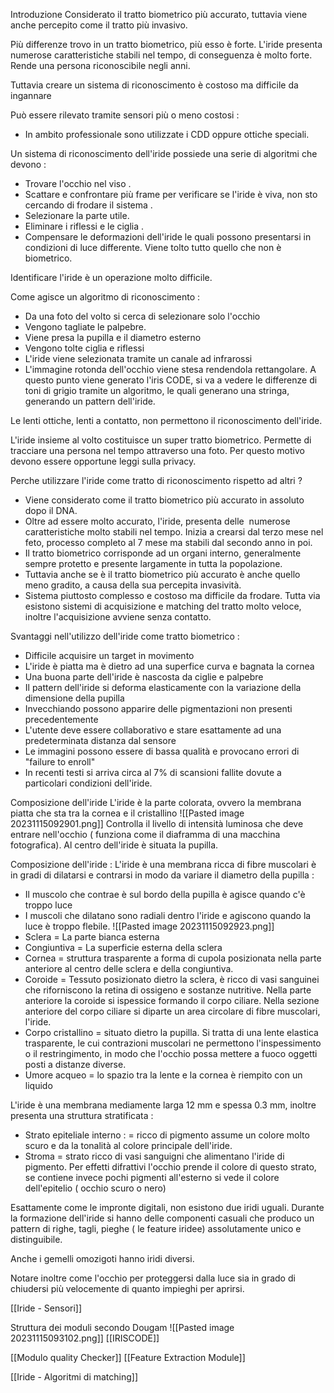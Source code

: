 Introduzione
Considerato il tratto biometrico più accurato, tuttavia viene anche percepito come il tratto più invasivo.

Più differenze trovo in un tratto biometrico, più esso è forte.
L'iride presenta numerose caratteristiche stabili nel tempo, di conseguenza è molto forte. Rende una persona riconoscibile negli anni.

Tuttavia creare un sistema di riconoscimento è costoso ma difficile da ingannare

Può essere rilevato tramite sensori più o meno costosi :
- In ambito professionale sono utilizzate i CDD oppure ottiche speciali.

Un sistema di riconoscimento dell'iride possiede una serie di algoritmi che devono :
- Trovare l'occhio nel viso .
- Scattare e confrontare più frame per verificare se l'iride è viva, non sto cercando di frodare il sistema .
- Selezionare la parte utile.
- Eliminare i riflessi e le ciglia .
- Compensare le deformazioni dell'iride le quali possono presentarsi in condizioni di luce differente. Viene tolto tutto quello che non è biometrico.

Identificare l'iride è un operazione molto difficile.

Come agisce un algoritmo di riconoscimento :
- Da una foto del volto si cerca di selezionare solo l'occhio
- Vengono tagliate le palpebre.
- Viene presa la pupilla e il diametro esterno
- Vengono tolte ciglia e riflessi
- L'iride viene selezionata tramite un canale ad infrarossi
- L'immagine rotonda dell'occhio viene stesa rendendola rettangolare.
	A questo punto viene generato l'iris CODE, si va a vedere le differenze di toni di grigio tramite un algoritmo, le quali generano una stringa, generando un pattern dell'iride.

Le lenti ottiche, lenti a contatto, non permettono il riconoscimento dell'iride.

L'iride insieme al volto costituisce un super tratto biometrico. Permette di tracciare una persona nel tempo attraverso una foto. Per questo motivo devono essere opportune leggi sulla privacy.


Perche utilizzare l'iride come tratto di riconoscimento rispetto ad altri ?
- Viene considerato come il tratto biometrico più accurato in assoluto dopo il DNA.
- Oltre ad essere molto accurato, l'iride, presenta delle  numerose caratteristiche molto stabili nel tempo. Inizia a crearsi dal terzo mese nel feto, processo completo al 7 mese ma stabili dal secondo anno in poi.
- Il tratto biometrico corrisponde ad un organi interno, generalmente sempre protetto e presente largamente in tutta la popolazione.
- Tuttavia anche se è il tratto biometrico più accurato è anche quello meno gradito, a causa della sua percepita invasività.
- Sistema piuttosto complesso e costoso ma difficile da frodare. Tutta via esistono sistemi di acquisizione e matching del tratto molto veloce, inoltre l'acquisizione avviene senza contatto.

Svantaggi nell'utilizzo dell'iride come tratto biometrico :
- Difficile acquisire un target in movimento
- L'iride è piatta ma è dietro ad una superfice curva e bagnata la cornea
- Una buona parte dell'iride è nascosta da ciglie e palpebre
- Il pattern dell'iride si deforma elasticamente con la variazione della dimensione della pupilla
- Invecchiando possono apparire delle pigmentazioni non presenti precedentemente
- L'utente deve essere collaborativo e stare esattamente ad una predeterminata distanza dal sensore
- Le immagini possono essere di bassa qualità e provocano errori di "failure to enroll"
- In recenti testi si arriva circa al 7% di scansioni fallite dovute a particolari condizioni dell'iride.

Composizione dell'iride
L'iride è la parte colorata, ovvero la membrana piatta che sta tra la cornea e il cristallino
![[Pasted image 20231115092901.png]]
Controlla il livello di intensità luminosa che deve entrare nell'occhio ( funziona come il diaframma di una macchina fotografica).
Al centro dell'iride è situata la pupilla.

Composizione dell'iride :
L'iride è una membrana ricca di fibre muscolari è in gradi di dilatarsi e contrarsi in modo da variare il diametro della pupilla :
- Il muscolo che contrae è sul bordo della pupilla è agisce quando c'è troppo luce
- I muscoli che dilatano sono radiali dentro l'iride e agiscono quando la luce è troppo flebile.
![[Pasted image 20231115092923.png]]
- Sclera = La parte bianca esterna
- Congiuntiva = La superficie esterna della sclera
- Cornea = struttura trasparente a forma di cupola posizionata nella parte anteriore al centro delle sclera e della congiuntiva.
- Coroide = Tessuto posizionato dietro la sclera, è ricco di vasi sanguinei che riforniscono la retina di ossigeno e sostanze nutritive. Nella parte anteriore la coroide si ispessice formando il corpo ciliare. Nella sezione anteriore del corpo ciliare si diparte un area circolare di fibre muscolari, l'iride.
- Corpo cristallino = situato dietro la pupilla. Si tratta di una lente elastica trasparente, le cui contrazioni muscolari ne permettono l'inspessimento o il restringimento, in modo che l'occhio possa mettere a fuoco oggetti posti a distanze diverse.
- Umore acqueo = lo spazio tra la lente e la cornea è riempito con un liquido

L'iride è una membrana mediamente larga 12 mm e spessa 0.3 mm, inoltre presenta una struttura stratificata :
- Strato epiteliale interno : = ricco di pigmento assume un colore molto scuro e da la tonalità al colore principale dell'iride.
- Stroma = strato ricco di vasi sanguigni che alimentano l'iride di pigmento. Per effetti difrattivi l'occhio prende il colore di questo strato, se contiene invece pochi pigmenti all'esterno si vede il colore dell'epitelio ( occhio scuro o nero)

Esattamente come le impronte digitali, non esistono due iridi uguali.
Durante la formazione dell'iride si hanno delle componenti casuali che produco un pattern di righe, tagli, pieghe ( le feature iridee) assolutamente unico e distinguibile.

Anche i gemelli omozigoti hanno iridi diversi.

Notare inoltre come l'occhio per proteggersi dalla luce sia in grado di chiudersi più velocemente di quanto impieghi per aprirsi. 

[[Iride - Sensori]]

Struttura dei moduli secondo Dougam
![[Pasted image 20231115093102.png]]
[[IRISCODE]]

[[Modulo quality Checker]]
[[Feature Extraction Module]]


[[Iride - Algoritmi di matching]]